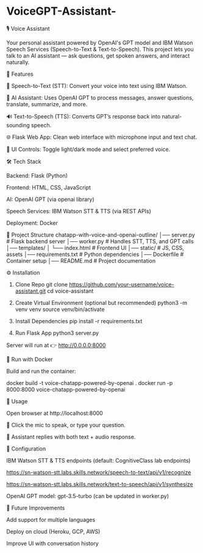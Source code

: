 # VoiceGPT-Assistant-
🎙️ Voice Assistant

Your personal assistant powered by OpenAI's GPT model and IBM Watson Speech Services (Speech-to-Text & Text-to-Speech).
This project lets you talk to an AI assistant — ask questions, get spoken answers, and interact naturally.

🚀 Features

🎤 Speech-to-Text (STT): Convert your voice into text using IBM Watson.

🤖 AI Assistant: Uses OpenAI GPT to process messages, answer questions, translate, summarize, and more.

🔊 Text-to-Speech (TTS): Converts GPT’s response back into natural-sounding speech.

🌐 Flask Web App: Clean web interface with microphone input and text chat.

🎨 UI Controls: Toggle light/dark mode and select preferred voice.

🛠️ Tech Stack

Backend: Flask (Python)

Frontend: HTML, CSS, JavaScript

AI: OpenAI GPT (via openai library)

Speech Services: IBM Watson STT & TTS (via REST APIs)

Deployment: Docker

📂 Project Structure
chatapp-with-voice-and-openai-outline/
│── server.py          # Flask backend server
│── worker.py          # Handles STT, TTS, and GPT calls
│── templates/
│   └── index.html     # Frontend UI
│── static/            # JS, CSS, assets
│── requirements.txt   # Python dependencies
│── Dockerfile         # Container setup
│── README.md          # Project documentation

⚙️ Installation
1. Clone Repo
git clone https://github.com/your-username/voice-assistant.git
cd voice-assistant

2. Create Virtual Environment (optional but recommended)
python3 -m venv venv
source venv/bin/activate

3. Install Dependencies
pip install -r requirements.txt

4. Run Flask App
python3 server.py


Server will run at 👉 http://0.0.0.0:8000

🐳 Run with Docker

Build and run the container:

docker build -t voice-chatapp-powered-by-openai .
docker run -p 8000:8000 voice-chatapp-powered-by-openai

🎯 Usage

Open browser at http://localhost:8000

🎤 Click the mic to speak, or type your question.

🤖 Assistant replies with both text + audio response.

🔑 Configuration

IBM Watson STT & TTS endpoints (default: CognitiveClass lab endpoints)

https://sn-watson-stt.labs.skills.network/speech-to-text/api/v1/recognize

https://sn-watson-stt.labs.skills.network/text-to-speech/api/v1/synthesize

OpenAI GPT model: gpt-3.5-turbo (can be updated in worker.py)

📌 Future Improvements

Add support for multiple languages

Deploy on cloud (Heroku, GCP, AWS)

Improve UI with conversation history
